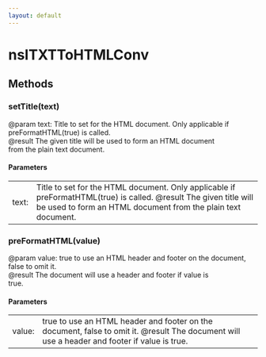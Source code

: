 ```yaml
---
layout: default
---
```


# nsITXTToHTMLConv #

## Methods ##

### setTitle(text) ###
  
@param text: Title to set for the HTML document.  Only applicable if  
             preFormatHTML(true) is called.  
@result      The given title will be used to form an HTML document  
             from the plain text document.  
  

#### Parameters ####

<table>

<tr>
<td>text:</td>
<td>Title to set for the HTML document.  Only applicable if  
             preFormatHTML(true) is called.  
@result      The given title will be used to form an HTML document  
             from the plain text document.  
</td>
</tr>

</table>

### preFormatHTML(value) ###
  
@param value: true to use an HTML header and footer on the document,  
              false to omit it.  
@result       The document will use a header and footer if value is  
              true.  
  

#### Parameters ####

<table>

<tr>
<td>value:</td>
<td>true to use an HTML header and footer on the document,  
              false to omit it.  
@result       The document will use a header and footer if value is  
              true.  
</td>
</tr>

</table>
